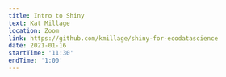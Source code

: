 ```yaml
---
title: Intro to Shiny
text: Kat Millage
location: Zoom
link: https://github.com/kmillage/shiny-for-ecodatascience
date: 2021-01-16
startTime: '11:30'
endTime: '1:00'
---
```

